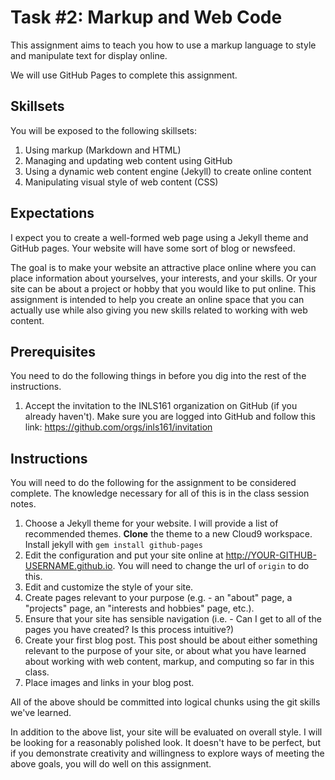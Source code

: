 # Task \#2: Markup and Web Code

This assignment aims to teach you how to use a markup language to style and manipulate text for display online. 

We will use GitHub Pages to complete this assignment. 

## Skillsets

You will be exposed to the following skillsets:

1. Using markup (Markdown and HTML)
2. Managing and updating web content using GitHub
3. Using a dynamic web content engine (Jekyll) to create online content
4. Manipulating visual style of web content (CSS)

## Expectations

I expect you to create a well-formed web page using a Jekyll theme and GitHub pages. 
Your website will have some sort of blog or newsfeed. 

The goal is to make your website an attractive place online where you can place information about yourselves, your interests, and your skills. 
Or your site can be about a project or hobby that you would like to put online. 
This assignment is intended to help you create an online space that you can actually use while also giving you new skills related to working with web content.

## Prerequisites

You need to do the following things in before you dig into the rest of the instructions. 

1. Accept the invitation to the INLS161 organization on GitHub (if you already haven't). Make sure you are logged into GitHub and follow this link: https://github.com/orgs/inls161/invitation

## Instructions

You will need to do the following for the assignment to be considered complete. The knowledge necessary for all of this is in the class session notes. 

1. Choose a Jekyll theme for your website.  I will provide a list of recommended themes. **Clone** the theme to a new Cloud9 workspace.  Install jekyll with `gem install github-pages`
2. Edit the configuration and put your site online at http://YOUR-GITHUB-USERNAME.github.io. You will need to change the url of `origin` to do this.
3. Edit and customize the style of your site.
4. Create pages relevant to your purpose (e.g. - an "about" page, a "projects" page, an "interests and hobbies" page, etc.). 
5. Ensure that your site has sensible navigation (i.e. - Can I get to all of the pages you have created? Is this process intuitive?)
6. Create your first blog post. This post should be about either something relevant to the purpose of your site, or about what you have learned about working with web content, markup, and computing so far in this class.
7. Place images and links in your blog post. 
 
All of the above should be committed into logical chunks using the git skills we've learned.

In addition to the above list, your site will be evaluated on overall style. 
I will be looking for a reasonably polished look. 
It doesn't have to be perfect, but if you demonstrate creativity and willingness to explore ways of meeting the above goals, you will do well on this assignment. 
